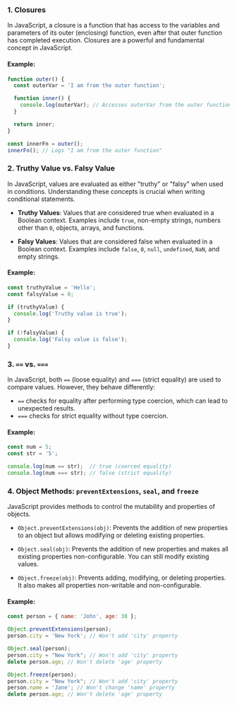 ### 1. Closures

In JavaScript, a closure is a function that has access to the variables and parameters of its outer (enclosing) function, even after that outer function has completed execution. Closures are a powerful and fundamental concept in JavaScript.

#### Example:

```javascript
function outer() {
  const outerVar = 'I am from the outer function';

  function inner() {
    console.log(outerVar); // Accesses outerVar from the outer function
  }

  return inner;
}

const innerFn = outer();
innerFn(); // Logs "I am from the outer function"
```

### 2. Truthy Value vs. Falsy Value

In JavaScript, values are evaluated as either "truthy" or "falsy" when used in conditions. Understanding these concepts is crucial when writing conditional statements.

- **Truthy Values**: Values that are considered true when evaluated in a Boolean context. Examples include `true`, non-empty strings, numbers other than `0`, objects, arrays, and functions.

- **Falsy Values**: Values that are considered false when evaluated in a Boolean context. Examples include `false`, `0`, `null`, `undefined`, `NaN`, and empty strings.

#### Example:

```javascript
const truthyValue = 'Hello';
const falsyValue = 0;

if (truthyValue) {
  console.log('Truthy value is true');
}

if (!falsyValue) {
  console.log('Falsy value is false');
}
```

### 3. `==` vs. `===`

In JavaScript, both `==` (loose equality) and `===` (strict equality) are used to compare values. However, they behave differently:

- `==` checks for equality after performing type coercion, which can lead to unexpected results.
- `===` checks for strict equality without type coercion.

#### Example:

```javascript
const num = 5;
const str = '5';

console.log(num == str);  // true (coerced equality)
console.log(num === str); // false (strict equality)
```

### 4. Object Methods: `preventExtensions`, `seal`, and `freeze`

JavaScript provides methods to control the mutability and properties of objects.

- `Object.preventExtensions(obj)`: Prevents the addition of new properties to an object but allows modifying or deleting existing properties.

- `Object.seal(obj)`: Prevents the addition of new properties and makes all existing properties non-configurable. You can still modify existing values.

- `Object.freeze(obj)`: Prevents adding, modifying, or deleting properties. It also makes all properties non-writable and non-configurable.

#### Example:

```javascript
const person = { name: 'John', age: 30 };

Object.preventExtensions(person);
person.city = 'New York'; // Won't add 'city' property

Object.seal(person);
person.city = "New York"; // Won't add 'city' property
delete person.age; // Won't delete 'age' property

Object.freeze(person);
person.city = "New York"; // Won't add 'city' property
person.name = 'Jane'; // Won't change 'name' property
delete person.age; // Won't delete 'age' property
```